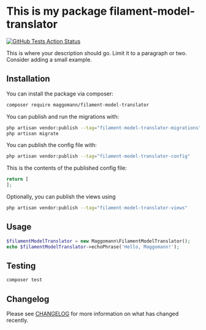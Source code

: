 # This is my package filament-model-translator

[![GitHub Tests Action Status](https://github.com/maggomann/filament-model-translator/workflows/run-tests/badge.svg?branch=master)](https://github.com/maggomann/filament-model-translator/actions?query=workflow%3Arun-tests+branch%3Amaster)


This is where your description should go. Limit it to a paragraph or two. Consider adding a small example.

## Installation

You can install the package via composer:

```bash
composer require maggomann/filament-model-translator
```

You can publish and run the migrations with:

```bash
php artisan vendor:publish --tag="filament-model-translator-migrations"
php artisan migrate
```

You can publish the config file with:

```bash
php artisan vendor:publish --tag="filament-model-translator-config"
```

This is the contents of the published config file:

```php
return [
];
```

Optionally, you can publish the views using

```bash
php artisan vendor:publish --tag="filament-model-translator-views"
```

## Usage

```php
$filamentModelTranslator = new Maggomann\FilamentModelTranslator();
echo $filamentModelTranslator->echoPhrase('Hello, Maggomann!');
```

## Testing

```bash
composer test
```

## Changelog

Please see [CHANGELOG](CHANGELOG.md) for more information on what has changed recently.
